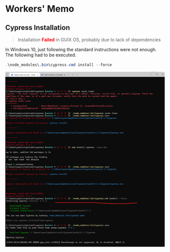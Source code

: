 # Workers' Memo

## Cypress Installation

> Installation **<span style="color:red">Failed</span>** in GUIX OS, probably due to lack of dependencies 

In Windows 10, just following the standard instructions were not enough. The following had to be executed.
```powershell
.\node_modules\.bin\cypress.cmd install --force
```
![](2022-01-22-20-50-37.png)


